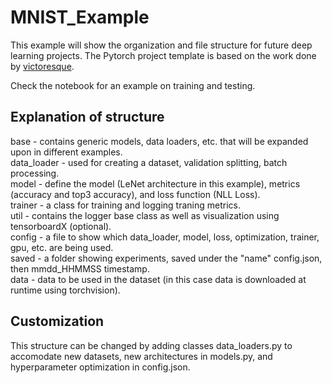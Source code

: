 # MNIST_Example  
This example will show the organization and file structure for future deep learning projects. The Pytorch project template is based on the work done by [victoresque](https://github.com/victoresque/pytorch-template). 

Check the notebook for an example on training and testing.

## Explanation of structure
base -  contains generic models, data loaders, etc. that will be expanded upon in different examples.     
data_loader - used for creating a dataset, validation splitting, batch processing.   
model - define the model (LeNet architecture in this example), metrics (accuracy and top3 accuracy), and loss function (NLL Loss).   
trainer - a class for training and logging traning metrics.   
util - contains the logger base class as well as visualization using tensorboardX (optional).   
config - a file to show which data_loader, model, loss, optimization, trainer, gpu, etc. are being used.   
saved - a folder showing experiments, saved under the "name" config.json, then mmdd_HHMMSS timestamp.  
data - data to be used in the dataset (in this case data is downloaded at runtime using torchvision).   

## Customization
This structure can be changed by adding classes data_loaders.py to accomodate new datasets, new architectures in models.py, and hyperparameter optimization in config.json. 
